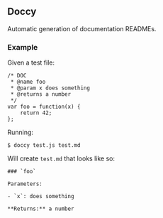 ## Doccy

Automatic generation of documentation READMEs.

### Example

Given a test file:

```
/* DOC
 * @name foo
 * @param x does something
 * @returns a number
 */
var foo = function(x) {
    return 42;
};
```

Running:

```
$ doccy test.js test.md
```

Will create `test.md` that looks like so:

```
### `foo`

Parameters:

- `x`: does something

**Returns:** a number
```
